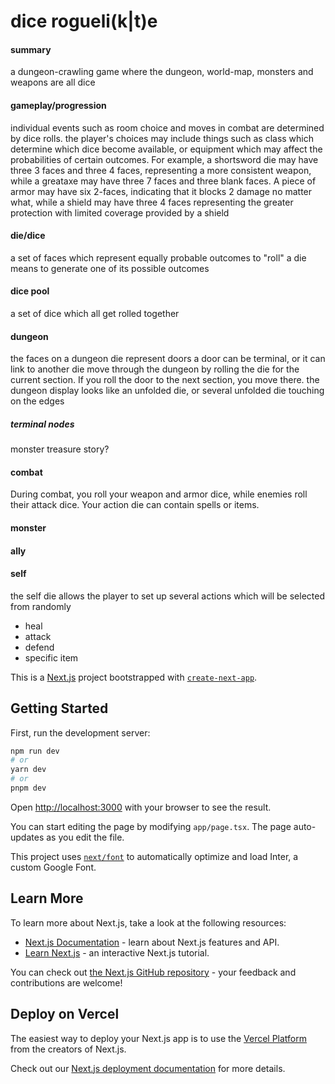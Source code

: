 # dice rogueli(k|t)e
#### summary
a dungeon-crawling game where the dungeon, world-map, monsters and weapons are all dice

#### gameplay/progression
individual events such as room choice and moves in combat are determined by dice rolls.
the player's choices may include things such as class which determine which dice become available, or equipment
which may affect the probabilities of certain outcomes. For example, a shortsword die may have three 3 faces and three
4 faces, representing a more consistent weapon, while a greataxe may have three 7 faces and three blank faces. A piece
of armor may have six 2-faces, indicating that it blocks 2 damage no matter what, while a shield may have three 4 faces
representing the greater protection with limited coverage provided by a shield

#### die/dice
a set of faces which represent equally probable outcomes
to "roll" a die means to generate one of its possible outcomes

#### dice pool
a set of dice which all get rolled together

#### dungeon
the faces on a dungeon die represent doors
a door can be terminal, or it can link to another die
move through the dungeon by rolling the die for the current section. If you roll the door to the next section, you move there.
the dungeon display looks like an unfolded die, or several unfolded die touching on the edges

##### terminal nodes
monster
treasure
story?

#### combat
During combat, you roll your weapon and armor dice, while enemies roll their attack dice.
Your action die can contain spells or items.

#### monster


#### ally

#### self
the self die allows the player to set up several actions which will be selected from randomly
- heal
- attack
- defend
- specific item

This is a [Next.js](https://nextjs.org/) project bootstrapped with [`create-next-app`](https://github.com/vercel/next.js/tree/canary/packages/create-next-app).

## Getting Started

First, run the development server:

```bash
npm run dev
# or
yarn dev
# or
pnpm dev
```

Open [http://localhost:3000](http://localhost:3000) with your browser to see the result.

You can start editing the page by modifying `app/page.tsx`. The page auto-updates as you edit the file.

This project uses [`next/font`](https://nextjs.org/docs/basic-features/font-optimization) to automatically optimize and load Inter, a custom Google Font.

## Learn More

To learn more about Next.js, take a look at the following resources:

- [Next.js Documentation](https://nextjs.org/docs) - learn about Next.js features and API.
- [Learn Next.js](https://nextjs.org/learn) - an interactive Next.js tutorial.

You can check out [the Next.js GitHub repository](https://github.com/vercel/next.js/) - your feedback and contributions are welcome!

## Deploy on Vercel

The easiest way to deploy your Next.js app is to use the [Vercel Platform](https://vercel.com/new?utm_medium=default-template&filter=next.js&utm_source=create-next-app&utm_campaign=create-next-app-readme) from the creators of Next.js.

Check out our [Next.js deployment documentation](https://nextjs.org/docs/deployment) for more details.
